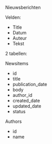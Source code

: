 Nieuwsberichten

Velden:

- Title
- Datum
- Auteur
- Tekst

2 tabellen:

Newsitems

- id
- title
- publication_date
- body
- author_id
- created_date
- updated_date
- status

Authors

- id
- name
